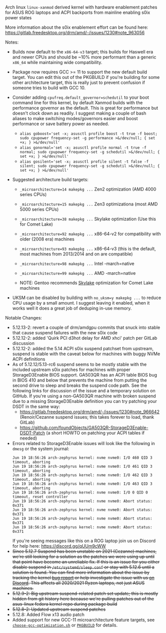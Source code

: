 
Arch linux `linux-xanmod` derived kernel with hardware enablement patches for ASUS ROG laptops and ACPI backports from mainline enabling s0ix power states

More information about the s0ix enablement effort can be found here: https://gitlab.freedesktop.org/drm/amd/-/issues/1230#note_963056

Notes:

  - Builds now default to the `x86-64-v3` target; this builds for Haswell era and newer CPUs and should be ~10% more performant than a generic `x86_64` while maintaining wide compatibility.
  - Package now requires GCC >= 11 to support the new default build target. You can edit this out of the PKGBUILD if you're building for some other architecture target, this is really just to prevent confusion if someone tries to build with GCC 10.
  - Consider adding `cpufreq.default_governor=schedutil` to your boot command line for this kernel, by default Xanmod builds with the performance governor as the default. This is great for performance but doesn't clock down as readily. I suggest making a couple of bash aliases to make switching modes/governors easier and boost performance or save battery power as needed.

    * `alias goboost='set -x; asusctl profile boost -t true -f boost; sudo cpupower frequency-set -g performance >&/dev/null; { set +x; } >&/dev/null'`
    * `alias gonormal='set -x; asusctl profile normal -t true -f normal; sudo cpupower frequency-set -g schedutil >&/dev/null; { set +x; } >&/dev/null'`
    * `alias gosilent='set -x; asusctl profile silent -t false -f silent; sudo cpupower frequency-set -g schedutil >&/dev/null; { set +x; } >&/dev/null'`

  - Suggested architecture build targets:

    * `_microarchitecture=14 makepkg ...` Zen2 optimization (AMD 4000 series CPUs)
    * `_microarchitecture=15 makepkg ...` Zen3 optimizationa (most AMD 5000 series CPUs)
    * `_microarchitecture=38 makepkg ...` Skylake optimization (Use this for Comet Lake)
    * `_microarchitecture=92 makepkg ...` x86-64-v2 for compatibility with older (2008 era) machines
    * `_microarchitecture=93 makepkg ...` x86-64-v3 (this is the default, most machines from 2013/2014 and on are compatible)
    * `_microarchitecture=98 makepkg ...` Intel -march=native
    * `_microarchitecture=99 makepkg ...` AMD -march=native 

    * NOTE: Gentoo recommends [Skylake](https://wiki.gentoo.org/wiki/Safe_CFLAGS#Skylake.2C_Kaby_Lake.2C_Kaby_Lake_R.2C_Coffee_Lake.2C_Comet_Lake) optimization for Comet Lake machines

  - UKSM can be disabled by building with `no_uksm=y makepkg ...` to reduce CPU usage by a small amount. I suggest leaving it enabled, when it works well it does a great job of deduping in-use memory.

Notable Changes:

  - 5.12.13-2: revert a couple of drm/amdgpu commits that snuck into stable that cause suspend failures with the new s0ix code
  - 5.12.12-2: added 'Quirk PCI d3hot delay for AMD xhci' patch per GitLab discussion
  - 5.12.12-2: added the 5.14 ACPI s0ix suspend patchset from upstream, suspend is stable with the caveat below for machines with buggy NVMe ACPI definitions
  - As of 5.12.12/5.13-rc6 suspend seems to be mostly stable with the included upstream s0ix patches for machines with proper StorageD3Enable BIOS support. GA503QR has an ACPI table BIOS bug in BIOS 410 and below that prevents the machine from putting the second drive to sleep and breaks the suspend code path. See the following links for discussion of the issue and a temporary solution on GitHub. If you're using a non-GA503QR machine with broken suspend due to a missing StorageD3Enable definition you can try patching your DSDT in the same way:
    - https://gitlab.freedesktop.org/drm/amd/-/issues/1230#note_966642 (Renoir/Cezanne suspend issues; this takes forever to load, thank GitLab)
    - https://github.com/foundObjects/GA503QR-StorageD3Enable-DSDT-Patch (a short HOWTO on patching your ACPI tables if needed)
  - Errors related to StorageD3Enable issues will look like the following in `dmesg` or the system journal:
    ```log
    Jun 19 18:56:26 arch-zephyrus kernel: nvme nvme0: I/O 460 QID 3 timeout, aborting
    Jun 19 18:56:26 arch-zephyrus kernel: nvme nvme0: I/O 461 QID 3 timeout, aborting
    Jun 19 18:56:26 arch-zephyrus kernel: nvme nvme0: I/O 462 QID 3 timeout, aborting
    Jun 19 18:56:26 arch-zephyrus kernel: nvme nvme0: I/O 463 QID 3 timeout, aborting
    Jun 19 18:56:26 arch-zephyrus kernel: nvme nvme0: I/O 0 QID 0 timeout, reset controller
    Jun 19 18:56:26 arch-zephyrus kernel: nvme nvme0: Abort status: 0x371
    Jun 19 18:56:26 arch-zephyrus kernel: nvme nvme0: Abort status: 0x371
    Jun 19 18:56:26 arch-zephyrus kernel: nvme nvme0: Abort status: 0x371
    Jun 19 18:56:26 arch-zephyrus kernel: nvme nvme0: Abort status: 0x371
    ```
    If you're seeing messages like this on a ROG laptop join us on Discord for help here: https://discord.gg/qUUm9cWW
  - ~~Since 5.12.7 Suspend has been unstable on 2021 (Cezanne) machines, we're still looking for a solution as the patches we were using up until that point have become an unreliable fix. If this is an issue for you either disable suspend in `/etc/systemd/sleep.conf` or stay with 5.12.6 until a solution is found. You can find more information about the issue by tracking the kernel [bug report](https://gitlab.freedesktop.org/drm/amd/-/issues/1230#note_947255) or help investigate the issue with us [on Discord](https://discord.gg/JW7yywZn). This affects all 2020/2021 Ryzen laptops, not just ASUS machines.~~
  - ~~5.12.9-2: Big upstream suspend-related patch set update; this is mostly hidden from git history here because we're pulling patches out of the asus-linux fedora kernel repo during package build~~
  - ~~5.12.8-2: Updated upstream suspend patches~~
  - 5.12.8: Added Flow x13 audio patch
  - Added support for new GCC-11 microarchitecture feature targets, see [`choose-gcc-optimization.sh`](choose-gcc-optimization.sh) or [`PKGBUILD`](PKGBUILD) for details.

